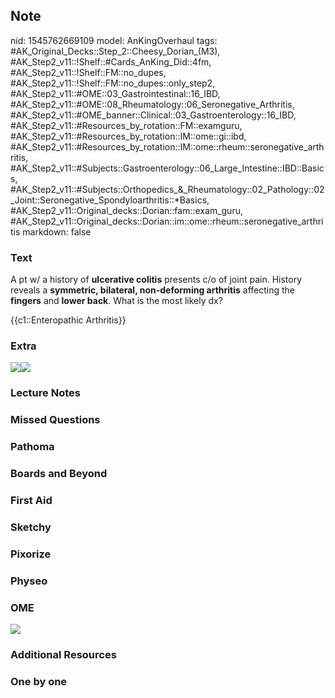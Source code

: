 ## Note
nid: 1545762669109
model: AnKingOverhaul
tags: #AK_Original_Decks::Step_2::Cheesy_Dorian_(M3), #AK_Step2_v11::!Shelf::#Cards_AnKing_Did::4fm, #AK_Step2_v11::!Shelf::FM::no_dupes, #AK_Step2_v11::!Shelf::FM::no_dupes::only_step2, #AK_Step2_v11::#OME::03_Gastrointestinal::16_IBD, #AK_Step2_v11::#OME::08_Rheumatology::06_Seronegative_Arthritis, #AK_Step2_v11::#OME_banner::Clinical::03_Gastroenterology::16_IBD, #AK_Step2_v11::#Resources_by_rotation::FM::examguru, #AK_Step2_v11::#Resources_by_rotation::IM::ome::gi::ibd, #AK_Step2_v11::#Resources_by_rotation::IM::ome::rheum::seronegative_arthritis, #AK_Step2_v11::#Subjects::Gastroenterology::06_Large_Intestine::IBD::Basics, #AK_Step2_v11::#Subjects::Orthopedics_&_Rheumatology::02_Pathology::02_Joint::Seronegative_Spondyloarthritis::*Basics, #AK_Step2_v11::Original_decks::Dorian::fam::exam_guru, #AK_Step2_v11::Original_decks::Dorian::im::ome::rheum::seronegative_arthritis
markdown: false

### Text
A pt w/ a history of <b>ulcerative colitis</b> presents c/o of
joint pain. History reveals a <b>symmetric, bilateral,
non-deforming arthritis</b> affecting the <b>fingers</b> and
<b>lower back</b>. What is the most likely dx?
<div>
  {{c1::Enteropathic Arthritis}}
</div>

### Extra
<img src="paste-23845658427758.jpg"><img src=
"paste-76858439761923.jpg">

### Lecture Notes


### Missed Questions


### Pathoma


### Boards and Beyond


### First Aid


### Sketchy


### Pixorize


### Physeo


### OME
<div class="ome-widget">
  <a href=
  "https://onlinemeded.org/spa/gastroenterology/ibd/acquire?ref=anki">
  <img src="_OME_AnkiFlashcards_Lesson_3.png"></a>
</div>

### Additional Resources


### One by one

